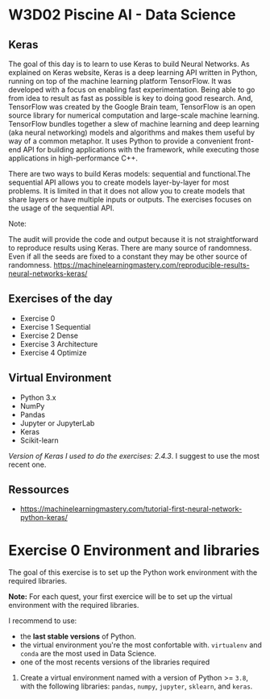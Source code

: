 # W3D02  Piscine AI - Data Science

## Keras 

The goal of this day is to learn to use Keras to build Neural Networks. As explained on Keras website, Keras is a deep learning API written in Python, running on top of the machine learning platform TensorFlow. It was developed with a focus on enabling fast experimentation. Being able to go from idea to result as fast as possible is key to doing good research.
And, TensorFlow was created by the Google Brain team, TensorFlow is an open source library for numerical computation and large-scale machine learning. TensorFlow bundles together a slew of machine learning and deep learning (aka neural networking) models and algorithms and makes them useful by way of a common metaphor. It uses Python to provide a convenient front-end API for building applications with the framework, while executing those applications in high-performance C++.

There are two ways to build Keras models: sequential and functional.The sequential API allows you to create models layer-by-layer for most problems. It is limited in that it does not allow you to create models that share layers or have multiple inputs or outputs. The exercises focuses on the usage of the sequential API. 

Note: 

The audit will provide the code and output because it is not straightforward to reproduce results using Keras. There are many source of randomness. Even if all the seeds are fixed to a constant they may be other source of randomness. https://machinelearningmastery.com/reproducible-results-neural-networks-keras/

## Exercises of the day

- Exercise 0 
- Exercise 1 Sequential
- Exercise 2 Dense
- Exercise 3 Architecture
- Exercise 4 Optimize

## Virtual Environment 
- Python 3.x
- NumPy
- Pandas
- Jupyter or JupyterLab
- Keras
- Scikit-learn

*Version of Keras I used to do the exercises: 2.4.3*. 
I suggest to use the most recent one.

## Ressources

- https://machinelearningmastery.com/tutorial-first-neural-network-python-keras/


# Exercise 0 Environment and libraries

The goal of this exercise is to set up the Python work environment with the required libraries.

**Note:** For each quest, your first exercice will be to set up the virtual environment with the required libraries. 

I recommend to use:

- the **last stable versions** of Python. 
- the virtual environment you're the most confortable with. `virtualenv` and `conda` are the most used in Data Science.
- one of the most recents versions of the libraries required

1. Create a virtual environment named with a version of Python >= `3.8`, with the following libraries: `pandas`, `numpy`, `jupyter`, `sklearn`, and `keras`.
